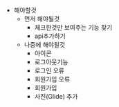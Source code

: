 - 해야할것
  - 먼저 해야될것
    - 체크한것만 보여주는 기능 찾기
    - api추가하기
  - 나중에 해야될것
    - 아이콘
    - 로그아웃기능
    - 로그인 오류
    - 회원가입 오류
    - 회원가입
    - 사진(Glide) 추가
